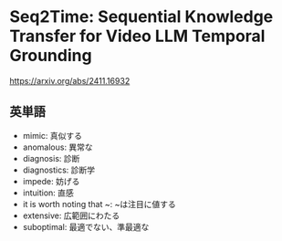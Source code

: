 # Seq2Time: Sequential Knowledge Transfer for Video LLM Temporal Grounding

https://arxiv.org/abs/2411.16932

## 英単語
- mimic: 真似する
- anomalous: 異常な
- diagnosis: 診断
- diagnostics: 診断学
- impede: 妨げる
- intuition: 直感
- it is worth noting that ~: ~は注目に値する
- extensive: 広範囲にわたる
- suboptimal: 最適でない、準最適な